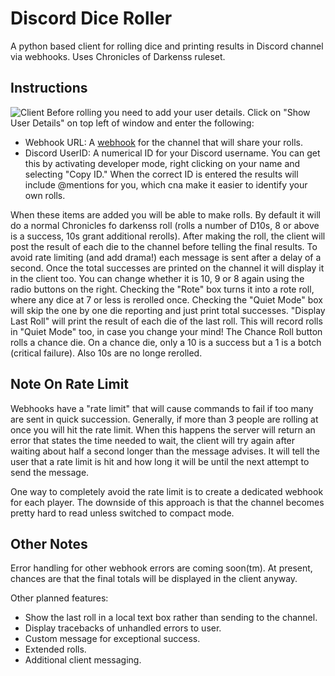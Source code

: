 # Discord Dice Roller
A python based client for rolling dice and printing results in Discord channel via webhooks. Uses Chronicles of Darkenss ruleset.

## Instructions
![Client](https://raw.githubusercontent.com/further-reading/Discord-Dice-Roller/master/client.PNG "Client")
Before rolling you need to add your user details. Click on "Show User Details" on top left of window and enter the following:
* Webhook URL: A [webhook](https://support.discordapp.com/hc/en-us/articles/228383668-Intro-to-Webhooks) for the channel that will share your rolls.
* Discord UserID: A numerical ID for your Discord username. You can get this by activating developer mode, right clicking on your name and selecting "Copy ID." When the correct ID is entered the results will include @mentions for you, which cna make it easier to identify your own rolls.

When these items are added you will be able to make rolls. By default it will do a normal Chronicles fo darkenss roll (rolls a number of D10s, 8 or above is a success, 10s grant additional rerolls).
After making the roll, the client will post the result of each die to the channel before telling the final results. To avoid rate limiting (and add drama!) each message is sent after a delay of a second.
Once the total successes are printed on the channel it will display it in the client too.
You can change whether it is 10, 9 or 8 again using the radio buttons on the right.
Checking the "Rote" box turns it into a rote roll, where any dice at 7 or less is rerolled once.
Checking the "Quiet Mode" box will skip the one by one die reporting and just print total successes.
"Display Last Roll" will print the result of each die of the last roll. This will record rolls in "Quiet Mode" too, in case you change your mind!
The Chance Roll button rolls a chance die. On a chance die, only a 10 is a success but a 1 is a botch (critical failure). Also 10s are no longe rerolled.

## Note On Rate Limit
Webhooks have a "rate limit" that will cause commands to fail if too many are sent in quick succession. Generally, if more than 3 people are rolling at once you will hit the rate limit. When this happens the server will return an error that states the time needed to wait, the client will try again after waiting about half a second longer than the message advises. It will tell the user that a rate limit is hit and how long it will be until the next attempt to send the message.

One way to completely avoid the rate limit is to create a dedicated webhook for each player. The downside of this approach is that the channel becomes pretty hard to read unless switched to compact mode.

## Other Notes
Error handling for other webhook errors are coming soon(tm). At present, chances are that the final totals will be displayed in the client anyway.

Other planned features:
* Show the last roll in a local text box rather than sending to the channel.
* Display tracebacks of unhandled errors to user.
* Custom message for exceptional success.
* Extended rolls.
* Additional client messaging.
